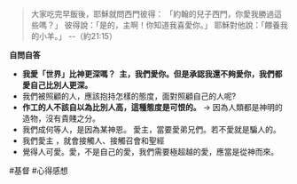 > 大家吃完早飯後，耶穌就問西門彼得：
> 「約翰的兒子西門，你愛我勝過這些嗎？」
> 彼得說：「是的，主啊！你知道我喜愛你。」
> 耶穌對他說：「餵養我的小羊。」
> --（約21:15）  

**自問自答**
- **我愛「世界」比神更深嗎？  主，我們愛你。但是承認我還不夠愛你，我們都愛自己比別人更深。**  
- 我們被照顧的人，應該抱持怎樣的態度，面對照顧自己的人呢?
-  **作工的人不該自以為比別人高，這種態度是可恨的。**   -> 因為人類都是神明的造物，沒有貴賤之分。
- 我們成何等人，是因為某神恩。  愛主，當要愛弟兄們。若不愛就是騙人的。  
- 我們愛主 ，就會接觸人、接觸召會和聖經
- 覺得人可愛。愛，不是自己的愛，我們需要極超越的愛，應當是從神而來。  

#基督 #心得感想